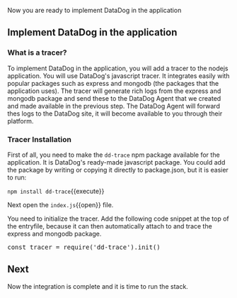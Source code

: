 Now you are ready to implement DataDog in the application

## Implement DataDog in the application 

### What is a tracer? 

To implement DataDog in the application, you will add a tracer to the nodejs application. You will use DataDog's javascript tracer. It integrates easily with popular packages such as express and mongodb (the packages that the application uses).
The tracer will generate rich logs from the express and mongodb package and send these to the DataDog Agent that we created and made available in the previous step. The DataDog Agent will forward thes logs to the DataDog site, it will become available to you through their platform.

### Tracer Installation

First of all, you need to make the `dd-trace` npm package available for the application. It is DataDog's ready-made javascript package. You could add the package by writing or copying it directly to package.json, but it is easier to run:

`npm install dd-trace`{{execute}}

Next open the `index.js`{{open}} file.

You need to initialize the tracer. Add the following code snippet at the top of the entryfile, because it can then automatically attach to and trace the express and mongodb package.

<pre class="file" data-filename="index.js" data-target="insert" data-marker="// TODO: Insert trace">
const tracer = require('dd-trace').init()
</pre>

## Next
Now the integration is complete and it is time to run the stack.

